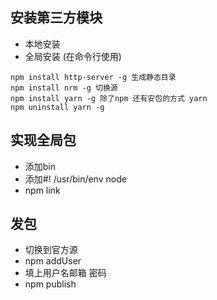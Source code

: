 ## 安装第三方模块
- 本地安装
- 全局安装 (在命令行使用)

```
npm install http-server -g 生成静态目录 
npm install nrm -g 切换源
npm install yarn -g 除了npm 还有安包的方式 yarn
npm uninstall yarn -g
```

## 实现全局包
- 添加bin
- 添加#! /usr/bin/env node
- npm link

## 发包
- 切换到官方源
- npm addUser
- 填上用户名邮箱 密码
- npm publish